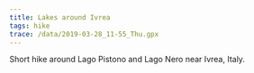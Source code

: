 ```yaml
---
title: Lakes around Ivrea 
tags: hike
trace: /data/2019-03-28_11-55_Thu.gpx
---
```


Short hike around Lago Pistono and Lago Nero near Ivrea, Italy.
